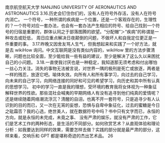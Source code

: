 南京航空航天大学
NANJING UNIVERSITY OF AERONAUTICS AND ASTRONAUTICS
3.16.历史会钉住你们的，没有人在符号外存活，没有人在符号内消亡。
一个符号，一种所谓的疾病是一个位置，还是一个客观存在的，生理性的？一个符号对应一套办法，也会有一套办法产生相应的符号、给自己找到一个符号的归宿是重要的，群体认同之于部落图腾的欲望。“分配帽”＞“疾病”的称谓是一种攻击或贬低，
周日应重点解决日夜颠倒的问题，不做坏人和自我定位更正是一件重要的事。
3.17.昨晚又因舍友骂人生气，但我想起来和实践了一个好方法，就是去 wikiHow 询问。中文互联网是没有类似内容的，wikiHow 里的方法步骤清晰，问题也比较全面，至少能给我一些有益的建议，至少是解决了这么久以来困扰自己的小问题。
3.18.一直使我讨厌也是一种稳定，我知道那无须考虑和付出哪怕一丝心力关注。消失的事物无法被言说，对世界一隅的极刑是死亡或放逐，两者是一样的残忍，放逐它吧。喻体失效。向所有人和所有事学习，向过去的自己学习，向未来的自己学习，向网络连接的同好和可见的希望学习，向历史和其中所有认真的思想学习。
初中的学习一直是我的理想，受环境的教育我将女体视为一种象征解释世界的性欲。那些混社会喊夷的早期网络人有没有追寻到他们纯真的爱情呢？还是继续随着网络潮流浮沉？清醒的自诩，也离不开一套符号，只是追寻少有人认识到的目的而已，又一次在无宵的妄想，恐惧与自卑中象征化，过去的蜜糖是今日之砒霜否？我的心选，绝世美人，就在数据符号中吗？书中只有文字而已，永恒的方向，就是永恒的未完成，未竟之事、
没有严肃的娱乐，就没有严肃的工作，它们是艺术工作的两种形态，是生活的不同部分。如何欣赏艺术？从直观体验和理论分析：如我要达到同样的效果，需要怎样去做？实践的部分就是最严肃的部分，这样来看，交响乐和 GPT 都是堪称奇迹的杰出艺术品。
26
